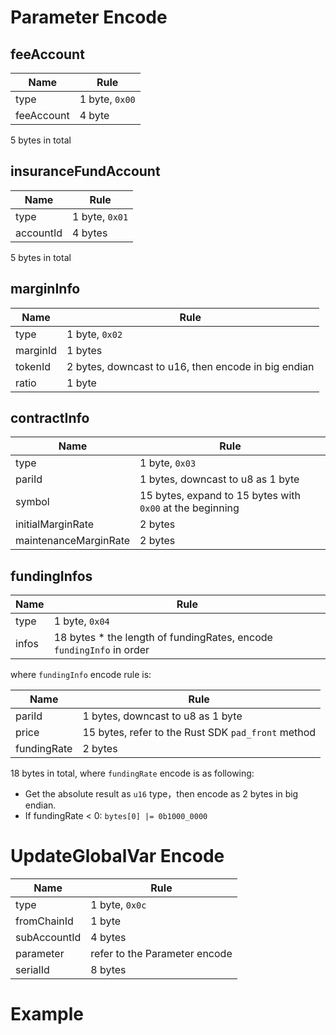 # Parameter Encode

## feeAccount

| Name         | Rule          |
|--------------|---------------|
| type         | 1 byte, `0x00` |
| feeAccount  | 4 byte        |

5 bytes in total

## insuranceFundAccount

| Name         | Rule                        |
|--------------|-----------------------------|
| type | 1 byte, `0x01` |
| accountId | 4 bytes |

5 bytes in total

## marginInfo

| Name     | Rule                                                |
|----------|-----------------------------------------------------|
| type     | 1 byte, `0x02`                                      |
| marginId | 1 bytes                                             |
| tokenId  | 2 bytes, downcast to u16, then encode in big endian |
| ratio    | 1 byte                                              |

## contractInfo

| Name                  | Rule                                                      |
|-----------------------|-----------------------------------------------------------|
| type                  | 1 byte, `0x03`                                            |
| pariId                | 1 bytes, downcast to u8 as 1 byte                         |
| symbol                | 15 bytes, expand to 15 bytes with `0x00` at the beginning |
| initialMarginRate     | 2 bytes                                                   |
| maintenanceMarginRate | 2 bytes                                                   |

## fundingInfos

| Name        | Rule                                 |
|-------------|--------------------------------------|
| type | 1 byte, `0x04`                        |
|infos | 18 bytes * the length of fundingRates, encode `fundingInfo` in order |

where `fundingInfo` encode rule is:

| Name        | Rule                                               |
|-------------|----------------------------------------------------|
| pariId      | 1 bytes, downcast to u8 as 1 byte                  |
| price       | 15 bytes, refer to the Rust SDK `pad_front` method |
| fundingRate | 2 bytes                                            |

18 bytes in total, where `fundingRate` encode is as following:

* Get the absolute result as `u16` type，then encode as 2 bytes in big endian.
* If fundingRate < 0: `bytes[0] |= 0b1000_0000`

# UpdateGlobalVar Encode

| Name         | Rule                        |
|--------------|-----------------------------|
| type         | 1 byte, `0x0c`              |
| fromChainId  | 1 byte                      |
| subAccountId | 4 bytes                     |
| parameter    | refer to the Parameter encode |
| serialId | 8 bytes                     |

# Example

```json

```
